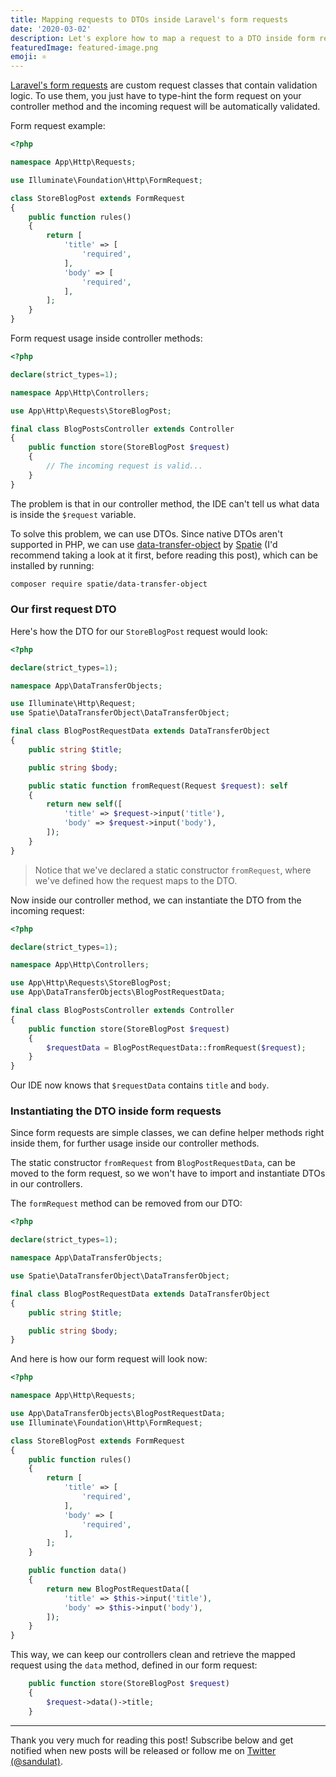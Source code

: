 ```yaml
---
title: Mapping requests to DTOs inside Laravel's form requests
date: '2020-03-02'
description: Let's explore how to map a request to a DTO inside form requests and keep our controllers clean.
featuredImage: featured-image.png
emoji: ⚛︎
---
```


[Laravel's form requests](https://laravel.com/docs/6.x/validation#form-request-validation) are custom request classes that contain validation logic. To use them, you just have to type-hint the form request on your controller method and the incoming request will be automatically validated.

Form request example:

```php
<?php

namespace App\Http\Requests;

use Illuminate\Foundation\Http\FormRequest;

class StoreBlogPost extends FormRequest
{
    public function rules()
    {
        return [
            'title' => [
                'required',
            ],
            'body' => [
                'required',
            ],
        ];
    }
}
```

Form request usage inside controller methods:

```php
<?php

declare(strict_types=1);

namespace App\Http\Controllers;

use App\Http\Requests\StoreBlogPost;

final class BlogPostsController extends Controller
{
    public function store(StoreBlogPost $request)
    {
        // The incoming request is valid...
    }
}
```

The problem is that in our controller method, the IDE can't tell us what data is inside the `$request` variable.

To solve this problem, we can use DTOs. Since native DTOs aren't supported in PHP, we can use [data-transfer-object](https://github.com/spatie/data-transfer-object) by [Spatie](https://spatie.be/) (I'd recommend taking a look at it first, before reading this post), which can be installed by running:

```bash
composer require spatie/data-transfer-object
```

### Our first request DTO

Here's how the DTO for our `StoreBlogPost` request would look:

```php
<?php

declare(strict_types=1);

namespace App\DataTransferObjects;

use Illuminate\Http\Request;
use Spatie\DataTransferObject\DataTransferObject;

final class BlogPostRequestData extends DataTransferObject
{
    public string $title;

    public string $body;

    public static function fromRequest(Request $request): self
    {
        return new self([
            'title' => $request->input('title'),
            'body' => $request->input('body'),
        ]);
    }
}
```

> Notice that we've declared a static constructor `fromRequest`, where we've defined how the request maps to the DTO.

Now inside our controller method, we can instantiate the DTO from the incoming request:

```php
<?php

declare(strict_types=1);

namespace App\Http\Controllers;

use App\Http\Requests\StoreBlogPost;
use App\DataTransferObjects\BlogPostRequestData;

final class BlogPostsController extends Controller
{
    public function store(StoreBlogPost $request)
    {
        $requestData = BlogPostRequestData::fromRequest($request);
    }
}
```

Our IDE now knows that `$requestData` contains `title` and `body`.

### Instantiating the DTO inside form requests

Since form requests are simple classes, we can define helper methods right inside them, for further usage inside our controller methods.

The static constructor `fromRequest` from `BlogPostRequestData`, can be moved to the form request, so we won't have to import and instantiate DTOs in our controllers.

The `formRequest` method can be removed from our DTO:

```php
<?php

declare(strict_types=1);

namespace App\DataTransferObjects;

use Spatie\DataTransferObject\DataTransferObject;

final class BlogPostRequestData extends DataTransferObject
{
    public string $title;

    public string $body;
}
```

And here is how our form request will look now:

```php
<?php

namespace App\Http\Requests;

use App\DataTransferObjects\BlogPostRequestData;
use Illuminate\Foundation\Http\FormRequest;

class StoreBlogPost extends FormRequest
{
    public function rules()
    {
        return [
            'title' => [
                'required',
            ],
            'body' => [
                'required',
            ],
        ];
    }

    public function data()
    {
        return new BlogPostRequestData([
            'title' => $this->input('title'),
            'body' => $this->input('body'),
        ]);
    }
}
```

This way, we can keep our controllers clean and retrieve the mapped request using the `data` method, defined in our form request:

```php
    public function store(StoreBlogPost $request)
    {
        $request->data()->title;
    }
```

---

Thank you very much for reading this post! Subscribe below and get notified when new posts will be released or follow me on [Twitter (@sandulat)](https://twitter.com/sandulat).
